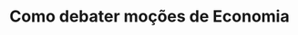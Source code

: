 ---
title: "Como debater moções de Economia"
lang: "Portuguese"
year: "2019"
link: "6EPnQqTnzkI"
slides: ""
authors: ['Pedro González']
tags: ['Economics']
layout: "workshop"
categories: ["workshops"]
---